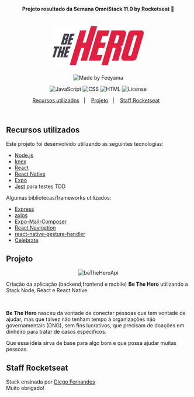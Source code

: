 <h4 align="center">
Projeto resultado da Semana OmniStack 11.0 by Rocketseat 🚀
</h4>
<h1 align="center">
    <img alt="Be The Hero" title="BeTheHero" src="https://raw.githubusercontent.com/feeyama/omnistack11_bethehero/master/frontend/src/assets/logo.svg?sanitize=true" width="250px" />
</h1>


<p align="center">
<img alt="Made by Feeyama" src="https://img.shields.io/badge/Made by-feeyama-lightgrey">
</p>

<p align="center">
  <img alt="JavaScript" src="https://img.shields.io/badge/language-JavaScript-blue.svg?color=E02041">
  <img alt="CSS" src="https://img.shields.io/badge/language-CSS-blue.svg?color=7159C1">
  <img alt="HTML" src="https://img.shields.io/badge/language-HTML-blue.svg?color=E02041">
  
  <img alt="License" src="https://img.shields.io/badge/license-MIT-yellow?color=7159C1">
</p>

<p align="center">
  <a href="#recursos-utilizados">Recursos utilizados</a>&nbsp;&nbsp;&nbsp;|&nbsp;&nbsp;&nbsp;
  <a href="#projeto">Projeto</a>&nbsp;&nbsp;&nbsp;|&nbsp;&nbsp;&nbsp;
  <a href="#staff-rocketseat">Staff Rocketseat</a>&nbsp;&nbsp;&nbsp;
</p>

<br>

## Recursos utilizados
Este projeto foi desenvolvido utilizando as seguintes tecnologias:

- [Node.js](https://nodejs.org/en/)
- [knex](http://knexjs.org/)
- [React](https://reactjs.org)
- [React Native](https://facebook.github.io/react-native/)
- [Expo](https://expo.io/)
- [Jest](https://jestjs.io/) para testes TDD

Algumas bibliotecas/frameworks utilizados:
- [Express](https://expressjs.com/)
- [axios](https://github.com/axios/axios)
- [Expo-Mail-Composer](https://docs.expo.io/versions/latest/sdk/mail-composer/)
- [React Navigation](https://reactnavigation.org/)
- [react-native-gesture-handler](https://software-mansion.github.io/react-native-gesture-handler/docs/getting-started.html)
- [Celebrate](https://www.npmjs.com/package/celebrate)

## Projeto
<p align="center">
    <img alt="beTheHeroApi" src="https://user-images.githubusercontent.com/62675198/77952727-7a478f80-72a2-11ea-9c27-b978cec09491.gif">
</p>

Criação da aplicação (backend,frontend e mobile) <b>Be The Hero</b> utilizando a Stack Node, React e React Native.

<br>

<b>Be The Hero</b> nasceu da vontade de conectar pessoas que tem vontade de ajudar, mas que talvez não tenham tempo à organizações não governamentais (ONG), sem fins lucrativos, que precisam de doações em dinheiro para tratar de casos específicos.

Que essa ideia sirva de base para algo bom e que possa ajudar muitas pessoas.

## Staff Rocketseat

Stack ensinada por [Diego Fernandes](https://github.com/diego3g)
<br>Muito obrigado!
